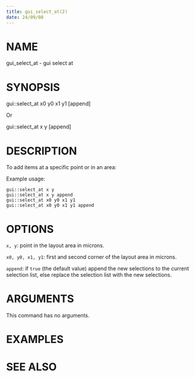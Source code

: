 ```yaml
---
title: gui_select_at(2)
date: 24/09/08
---
```


# NAME

gui_select_at - gui select at

# SYNOPSIS

gui::select_at 
    x0 y0 x1 y1
    [append]

Or

gui::select_at
    x y 
    [append]


# DESCRIPTION

To add items at a specific point or in an area:

Example usage:
```
gui::select_at x y
gui::select_at x y append
gui::select_at x0 y0 x1 y1
gui::select_at x0 y0 x1 y1 append
```

# OPTIONS

`x, y`:  point in the layout area in microns.

`x0, y0, x1, y1`:  first and second corner of the layout area in microns.

`append`:  if ``true`` (the default value) append the new selections to the current selection list, else replace the selection list with the new selections.

# ARGUMENTS

This command has no arguments.

# EXAMPLES

# SEE ALSO
